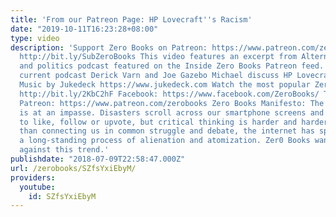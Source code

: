 ```yaml
---
title: 'From our Patreon Page: HP Lovecraft''s Racism'
date: "2019-10-11T16:23:28+08:00"
type: video
description: 'Support Zero Books on Patreon: https://www.patreon.com/zerobooks Subscribe:
  http://bit.ly/SubZeroBooks This video features an excerpt from Alternatives, a culture
  and politics podcast featured on the Inside Zero Books Patreon feed. In the most
  current podcast Derick Varn and Joe Gazebo Michael discuss HP Lovecraft’s racism.
  Music by Jukedeck https://www.jukedeck.com Watch the most popular Zero Books episodes:
  http://bit.ly/2KbC2hF Facebook: https://www.facebook.com/ZeroBooks/ Twitter: https://twitter.com/zer0books
  Patreon: https://www.patreon.com/zerobooks Zero Books Manifesto: The modern world
  is at an impasse. Disasters scroll across our smartphone screens and we’re invited
  to like, follow or upvote, but critical thinking is harder and harder to find. Rather
  than connecting us in common struggle and debate, the internet has sped up and deepened
  a long-standing process of alienation and atomization. Zer0 Books wants to work
  against this trend.'
publishdate: "2018-07-09T22:58:47.000Z"
url: /zerobooks/SZfsYxiEbyM/
providers:
  youtube:
    id: SZfsYxiEbyM
---
```

